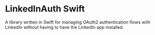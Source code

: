# LinkedInAuth Swift

A library written in Swift for managing OAuth2 authentication flows with LinkedIn without having to have the LinkedIn app installed.